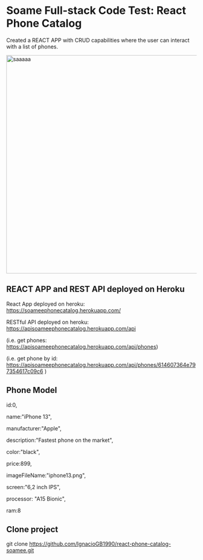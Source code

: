 # Soame Full-stack Code Test: React Phone Catalog
Created a REACT APP with CRUD capabilities where the user can interact with a list of phones.

<img width="577" alt="saaaaa" src="https://user-images.githubusercontent.com/55360078/133898643-10b67c50-fa14-473a-9954-87c965a3d145.png">

## REACT APP and REST API deployed on Heroku
React App deployed on heroku: https://soameephonecatalog.herokuapp.com/

RESTful API deployed on heroku: https://apisoameephonecatalog.herokuapp.com/api

(i.e. get phones: https://apisoameephonecatalog.herokuapp.com/api/phones)

(i.e. get phone by id: https://apisoameephonecatalog.herokuapp.com/api/phones/614607364e797354617c09c6 )



## Phone Model

 id:0,
 
 name:"iPhone 13",
 
 manufacturer:"Apple",
 
 description:"Fastest phone on the market",
 
 color:"black",
 
 price:899,
 
 imageFileName:"iphone13.png",
 
 screen:"6,2 inch IPS",
 
 processor: "A15 Bionic",
 
 ram:8

## Clone project
git clone https://github.com/IgnacioGB1990/react-phone-catalog-soamee.git



